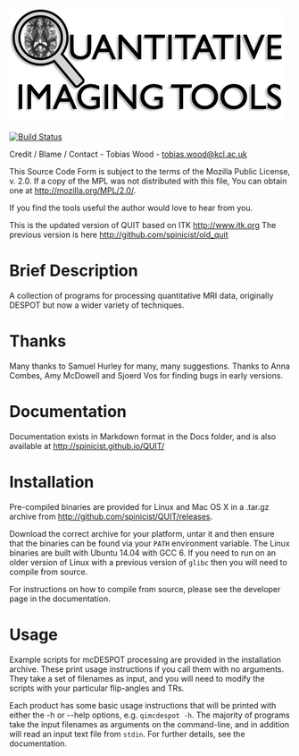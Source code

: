 ![Logo](Docs/logo.png)

[![Build Status](https://travis-ci.org/spinicist/QUIT.svg?branch=master)](https://travis-ci.org/spinicist/QUIT)

Credit / Blame / Contact - Tobias Wood - tobias.wood@kcl.ac.uk

This Source Code Form is subject to the terms of the Mozilla Public
License, v. 2.0. If a copy of the MPL was not distributed with this
file, You can obtain one at http://mozilla.org/MPL/2.0/.
 
If you find the tools useful the author would love to hear from you.

This is the updated version of QUIT based on ITK http://www.itk.org
The previous version is here http://github.com/spinicist/old_quit

# Brief Description #

A collection of programs for processing quantitative MRI data, originally DESPOT
but now a wider variety of techniques.

# Thanks #

Many thanks to Samuel Hurley for many, many suggestions.
Thanks to Anna Combes, Amy McDowell and Sjoerd Vos for finding bugs in early
versions.

# Documentation #

Documentation exists in Markdown format in the Docs folder, and is also
available at http://spinicist.github.io/QUIT/

# Installation #

Pre-compiled binaries are provided for Linux and Mac OS X in a .tar.gz archive
from http://github.com/spinicist/QUIT/releases.

Download the correct archive for your platform, untar it and then ensure that
the binaries can be found via your `PATH` environment variable. The Linux
binaries are built with Ubuntu 14.04 with GCC 6. If you need to run on an older
version of Linux with a previous version of `glibc` then you will need to
compile from source.

For instructions on how to compile from source, please see the developer page
in the documentation.

# Usage #

Example scripts for mcDESPOT processing are provided in the installation
archive. These print usage instructions if you call them with no arguments.
They take a set of filenames as input, and you will need to modify the scripts
with your particular flip-angles and TRs.

Each product has some basic usage instructions that will be printed with either
the -h or --help options, e.g. `qimcdespot -h`. The majority of programs take
the input filenames as arguments on the command-line, and in addition will read
an input text file from `stdin`. For further details, see the documentation.
